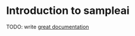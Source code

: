 # Introduction to sampleai

TODO: write [great documentation](http://jacobian.org/writing/what-to-write/)

